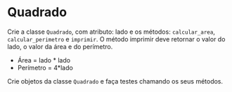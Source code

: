 <h1>Quadrado</h1>

<p>Crie a classe <code>Quadrado</code>, com atributo: lado e os métodos: <code>calcular_area</code>, <code>calcular_perimetro</code> e <code>imprimir</code>.
O método imprimir deve retornar o valor do lado, o valor da área e do perímetro.</p>

<ul>
    <li>Área = lado * lado</li>
    <li>Perímetro = 4*lado</li>
</ul>

<p>Crie objetos da classe <code>Quadrado</code> e faça testes chamando os seus métodos.</p>